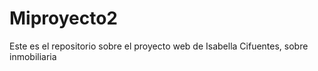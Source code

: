 # Miproyecto2
Este es el repositorio sobre el proyecto web de Isabella Cifuentes, sobre inmobiliaria
